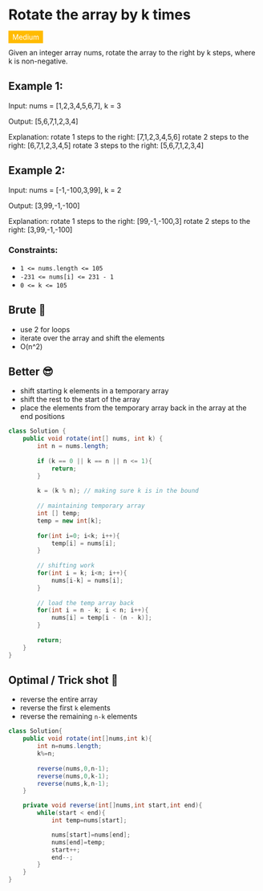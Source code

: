 # Rotate the array by k times

<span style="padding: 4px 8px; background-color: #ffbb00; color: white;">Medium</span>

Given an integer array nums, rotate the array to the right by k steps, where k is non-negative.

## Example 1:

Input: nums = [1,2,3,4,5,6,7], k = 3

Output: [5,6,7,1,2,3,4]

Explanation:
rotate 1 steps to the right: [7,1,2,3,4,5,6]
rotate 2 steps to the right: [6,7,1,2,3,4,5]
rotate 3 steps to the right: [5,6,7,1,2,3,4]

## Example 2:

Input: nums = [-1,-100,3,99], k = 2

Output: [3,99,-1,-100]

Explanation:
rotate 1 steps to the right: [99,-1,-100,3]
rotate 2 steps to the right: [3,99,-1,-100]

### Constraints:

- `1 <= nums.length <= 105`
- `-231 <= nums[i] <= 231 - 1`
- `0 <= k <= 105`

## Brute 🤡
- use 2 for loops
- iterate over the array and shift the elements
- O(n^2)

## Better 😎
- shift starting k elements in a temporary array
- shift the rest to the start of the array
- place the elements from the temporary array back in the array at the end positions

```Java
class Solution {
    public void rotate(int[] nums, int k) {
        int n = nums.length;
        
        if (k == 0 || k == n || n <= 1){
            return;
        }
        
        k = (k % n); // making sure k is in the bound
        
        // maintaining temporary array
        int [] temp;
        temp = new int[k];
        
        for(int i=0; i<k; i++){
            temp[i] = nums[i];
        }
        
        // shifting work
        for(int i = k; i<n; i++){
            nums[i-k] = nums[i];
        }
        
        // load the temp array back
        for(int i = n - k; i < n; i++){
            nums[i] = temp[i - (n - k)];
        }
        
        return;
    }
}
```

## Optimal / Trick shot 🗿
- reverse the entire array
- reverse the first `k` elements
- reverse the remaining `n-k` elements

```Java
class Solution{
    public void rotate(int[]nums,int k){
        int n=nums.length;
        k%=n;
        
        reverse(nums,0,n-1);
        reverse(nums,0,k-1);
        reverse(nums,k,n-1);
    }

    private void reverse(int[]nums,int start,int end){
        while(start < end){
            int temp=nums[start];

            nums[start]=nums[end];
            nums[end]=temp;
            start++;
            end--;
        }
    }
}
```